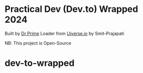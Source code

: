 # Practical Dev (Dev.to) Wrapped 2024

Built by [Dr Prime](https://github.com/DrPrime01)
Loader from [Uiverse.io](https://uiverse.io) by Smit-Prajapati

NB: This project is Open-Source
# dev-to-wrapped
